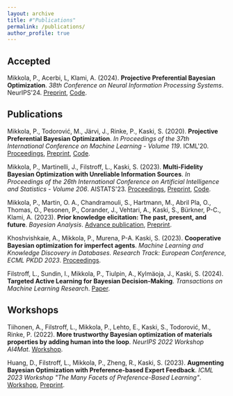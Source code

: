 ```yaml
---
layout: archive
title: #"Publications"
permalink: /publications/
author_profile: true
---
```


<h2>Accepted</h2>
Mikkola, P., Acerbi, L, Klami, A. (2024). <b>Projective Preferential Bayesian Optimization</b>. <i>38th Conference on Neural Information Processing Systems</i>. NeurIPS'24. <a href="https://arxiv.org/abs/2410.08710">Preprint</a>, <a href="https://github.com/petrus-mikkola/prefflow">Code</a>. <br>


<h2>Publications</h2>
Mikkola, P., Todorović, M., Järvi, J., Rinke, P., Kaski, S. (2020). <b>Projective Preferential Bayesian Optimization</b>. <i>In Proceedings of the 37th International Conference on Machine Learning - Volume 119</i>. ICML'20. <a href="http://proceedings.mlr.press/v119/mikkola20a.html">Proceedings</a>, <a href="https://arxiv.org/abs/2002.03113">Preprint</a>, <a href="https://github.com/AaltoPML/PPBO">Code</a>. <br>

Mikkola, P., Martinelli, J., Filstroff, L., Kaski, S. (2023). <b>Multi-Fidelity Bayesian Optimization with Unreliable Information Sources</b>. <i>In Proceedings of the 26th International Conference on Artificial Intelligence and Statistics - Volume 206</i>. AISTATS'23. <a href="https://proceedings.mlr.press/v206/mikkola23a.html">Proceedings</a>, <a href="https://arxiv.org/abs/2210.13937">Preprint</a>, <a href="https://github.com/AaltoPML/rMFBO">Code</a>. <br>

Mikkola, P., Martin, O. A., Chandramouli, S., Hartmann, M., Abril Pla, O., Thomas, O., Pesonen, P., Corander, J., Vehtari, A., Kaski, S., Bürkner, P-C., Klami, A. (2023). <b>Prior knowledge elicitation: The past, present, and future</b>. <i>Bayesian Analysis</i>. <a href="https://projecteuclid.org/journals/bayesian-analysis/advance-publication/Prior-Knowledge-Elicitation-The-Past-Present-and-Future/10.1214/23-BA1381.full">Advance publication</a>, <a href="https://arxiv.org/abs/2112.01380">Preprint</a>.<br>

Khoshvishkaie, A., Mikkola, P., Murena, P-A. Kaski, S. (2023). <b>Cooperative Bayesian optimization for imperfect agents</b>. <i>Machine Learning and Knowledge Discovery in Databases. Research Track: European Conference, ECML PKDD 2023</i>. <a href="https://link.springer.com/chapter/10.1007/978-3-031-43412-9_28">Proceedings</a>.<br>

Filstroff, L., Sundin, I., Mikkola, P., Tiulpin, A., Kylmäoja, J., Kaski, S. (2024). <b>Targeted Active Learning for Bayesian Decision-Making</b>. <i>Transactions on Machine Learning Research</i>. <a href="https://openreview.net/pdf?id=KxPjuiMgmm">Paper</a>.<br>

<h2>Workshops</h2>

Tiihonen, A., Filstroff, L., Mikkola, P., Lehto, E., Kaski, S., Todorović, M., Rinke, P. (2022). <b>More trustworthy Bayesian optimization of materials properties by adding human into the loop</b>. <i>NeurIPS 2022 Workshop AI4Mat</i>. <a href="https://openreview.net/forum?id=JQSzcd_Zc62">Workshop</a>.<br>

Huang, D., Filstroff, L., Mikkola, P., Zheng, R., Kaski, S. (2023). <b>Augmenting Bayesian Optimization with Preference-based Expert Feedback</b>. <i>ICML 2023 Workshop "The Many Facets of Preference-Based Learning"</i>. <a href="https://icml.cc/virtual/2023/29093">Workshop</a>, <a href="https://arxiv.org/abs/2208.08742">Preprint</a>.
